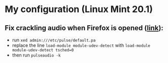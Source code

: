 # My configuration (Linux Mint 20.1)

## Fix crackling audio when Firefox is opened ([link](https://forums.linuxmint.com/viewtopic.php?t=288263)):
- run `xed admin:///etc/pulse/default.pa`
- replace the line `load-module module-udev-detect` with `load-module module-udev-detect tsched=0`
- then run `pulseaudio -k`

